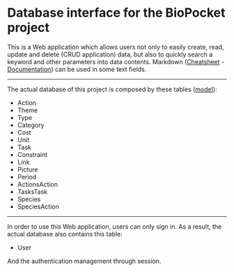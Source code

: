 # Database interface for the BioPocket project

This is a Web application which allows users not only to easily create, read, update and delete (CRUD application) data, but also to quickly search a keyword and other parameters into data contents. Markdown ([Cheatsheet](https://github.com/adam-p/markdown-here/wiki/Markdown-Cheatsheet) - [Documentation](https://daringfireball.net/projects/markdown/syntax)) can be used in some text fields.

***

The actual database of this project is composed by these tables ([model](/lib/assets/mcd.pdf)):

* Action
* Theme
* Type
* Category
* Cost
* Unit
* Task
* Constraint
* Link
* Picture
* Period
* ActionsAction
* TasksTask
* Species
* SpeciesAction

***

In order to use this Web application, users can only sign in. As a result, the actual database also contains this table: 

* User

And the authentication management through session. 
